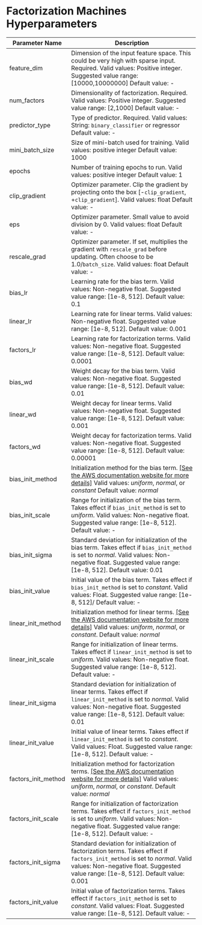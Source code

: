 # Factorization Machines Hyperparameters<a name="fact-machines-hyperparameters"></a>


| Parameter Name | Description | 
| --- | --- | 
| feature\_dim | Dimension of the input feature space\. This could be very high with sparse input\. Required\. Valid values: Positive integer\. Suggested value range: \[10000,10000000\] Default value: \-  | 
| num\_factors | Dimensionality of factorization\. Required\. Valid values: Positive integer\. Suggested value range: \[2,1000\] Default value: \-  | 
| predictor\_type | Type of predictor\. Required\. Valid values: String: `binary_classifier` or regressor Default value: \-  | 
| mini\_batch\_size | Size of mini\-batch used for training\.  Valid values: positive integer Default value: 1000  | 
| epochs | Number of training epochs to run\.  Valid values: positive integer Default value: 1  | 
| clip\_gradient | Optimizer parameter\. Clip the gradient by projecting onto the box \[\-`clip_gradient`, \+`clip_gradient`\]\.  Valid values: float Default value: \-  | 
| eps | Optimizer parameter\. Small value to avoid division by 0\. Valid values: float Default value: \-  | 
| rescale\_grad | Optimizer parameter\. If set, multiplies the gradient with `rescale_grad` before updating\. Often choose to be 1\.0/`batch_size`\.  Valid values: float Default value: \-  | 
| bias\_lr | Learning rate for the bias term\.  Valid values: Non\-negative float\. Suggested value range: \[1e\-8, 512\]\. Default value: 0\.1  | 
| linear\_lr | Learning rate for linear terms\.  Valid values: Non\-negative float\. Suggested value range: \[1e\-8, 512\]\. Default value: 0\.001  | 
| factors\_lr | Learning rate for factorization terms\.  Valid values: Non\-negative float\. Suggested value range: \[1e\-8, 512\]\. Default value: 0\.0001  | 
| bias\_wd | Weight decay for the bias term\.  Valid values: Non\-negative float\. Suggested value range: \[1e\-8, 512\]\. Default value: 0\.01  | 
| linear\_wd | Weight decay for linear terms\. Valid values: Non\-negative float\. Suggested value range: \[1e\-8, 512\]\. Default value: 0\.001  | 
| factors\_wd | Weight decay for factorization terms\.  Valid values: Non\-negative float\. Suggested value range: \[1e\-8, 512\]\. Default value: 0\.00001  | 
| bias\_init\_method | Initialization method for the bias term\. [\[See the AWS documentation website for more details\]](http://docs.aws.amazon.com/sagemaker/latest/dg/fact-machines-hyperparameters.html) Valid values: *uniform*, *normal*, or *constant* Default value: *normal*  | 
| bias\_init\_scale | Range for initialization of the bias term\. Takes effect if `bias_init_method` is set to *uniform*\.  Valid values: Non\-negative float\. Suggested value range: \[1e\-8, 512\]\. Default value: \-  | 
| bias\_init\_sigma | Standard deviation for initialization of the bias term\. Takes effect if `bias_init_method` is set to *normal*\.  Valid values: Non\-negative float\. Suggested value range: \[1e\-8, 512\]\. Default value: 0\.01  | 
| bias\_init\_value | Initial value of the bias term\. Takes effect if `bias_init_method` is set to *constant*\.  Valid values: Float\. Suggested value range: \[1e\-8, 512\]/ Default value: \-  | 
| linear\_init\_method | Initialization method for linear terms\. [\[See the AWS documentation website for more details\]](http://docs.aws.amazon.com/sagemaker/latest/dg/fact-machines-hyperparameters.html) Valid values: *uniform*, *normal*, or *constant*\. Default value: *normal*  | 
| linear\_init\_scale | Range for initialization of linear terms\. Takes effect if `linear_init_method` is set to *uniform*\.  Valid values: Non\-negative float\. Suggested value range: \[1e\-8, 512\]\. Default value: \-  | 
| linear\_init\_sigma | Standard deviation for initialization of linear terms\. Takes effect if `linear_init_method` is set to *normal*\.  Valid values: Non\-negative float\. Suggested value range: \[1e\-8, 512\]\. Default value: 0\.01  | 
| linear\_init\_value | Initial value of linear terms\. Takes effect if `linear_init_method` is set to *constant*\.  Valid values: Float\. Suggested value range: \[1e\-8, 512\]\. Default value: \-  | 
| factors\_init\_method | Initialization method for factorization terms\. [\[See the AWS documentation website for more details\]](http://docs.aws.amazon.com/sagemaker/latest/dg/fact-machines-hyperparameters.html) Valid values: *uniform*, *normal*, or *constant*\. Default value: *normal*  | 
| factors\_init\_scale  | Range for initialization of factorization terms\. Takes effect if `factors_init_method` is set to *uniform*\.  Valid values: Non\-negative float\. Suggested value range: \[1e\-8, 512\]\. Default value: \-  | 
| factors\_init\_sigma | Standard deviation for initialization of factorization terms\. Takes effect if `factors_init_method` is set to *normal*\.  Valid values: Non\-negative float\. Suggested value range: \[1e\-8, 512\]\. Default value: 0\.001  | 
| factors\_init\_value | Initial value of factorization terms\. Takes effect if `factors_init_method` is set to *constant*\.  Valid values: Float\. Suggested value range: \[1e\-8, 512\]\. Default value: \-  | 
